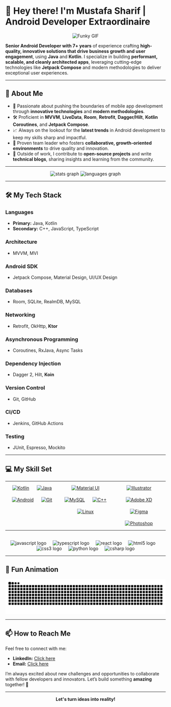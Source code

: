 # 🚀 Hey there! I'm **Mustafa Sharif** | Android Developer Extraordinaire

<p align="center">
  <img src="https://media.giphy.com/media/3o7abAHdYvZdBNnGZq/giphy.gif" alt="Funky GIF" width="200" />
</p>

**Senior Android Developer with 7+ years** of experience crafting **high-quality, innovative solutions that drive business growth and user engagement**, using **Java** and **Kotlin**. I specialize in building **performant, scalable, and cleanly architected apps**, leveraging cutting-edge technologies like **Jetpack Compose** and modern methodologies to deliver exceptional user experiences.

---

## 🌟 About Me

- 🚀 Passionate about pushing the boundaries of mobile app development through **innovative technologies** and **modern methodologies**.
- 🛠️ Proficient in **MVVM**, **LiveData**, **Room**, **Retrofit**, **Dagger/Hilt**, **Kotlin Coroutines**, and **Jetpack Compose**.
- 📈 Always on the lookout for the **latest trends** in Android development to keep my skills sharp and impactful.
- 🤝 Proven team leader who fosters **collaborative, growth-oriented environments** to drive quality and innovation.
- 🌱 Outside of work, I contribute to **open-source projects** and write **technical blogs**, sharing insights and learning from the community.

---

<div align="center">
  <!-- GitHub Stats -->
  <img src="https://github-readme-stats.vercel.app/api?username=BirminghamDeveloper&hide_title=false&hide_rank=false&show_icons=true&include_all_commits=true&count_private=true&disable_animations=false&theme=dracula&locale=en&hide_border=false" height="150" alt="stats graph" />
  <img src="https://github-readme-stats.vercel.app/api/top-langs?username=BirminghamDeveloper&locale=en&hide_title=false&layout=compact&card_width=320&langs_count=5&theme=dracula&hide_border=false" height="150" alt="languages graph" />
</div>

---

## 🛠 My Tech Stack

### **Languages**
- **Primary:** Java, Kotlin
- **Secondary:** C++, JavaScript, TypeScript

### **Architecture**
- MVVM, MVI

### **Android SDK**
- Jetpack Compose, Material Design, UI/UX Design

### **Databases**
- Room, SQLite, RealmDB, MySQL

### **Networking**
- Retrofit, OkHttp, **Ktor**

### **Asynchronous Programming**
- Coroutines, RxJava, Async Tasks

### **Dependency Injection**
- Dagger 2, Hilt, **Koin**

### **Version Control**
- Git, GitHub

### **CI/CD**
- Jenkins, GitHub Actions

### **Testing**
- JUnit, Espresso, Mockito

---

## 💻 My Skill Set

<div align="center">
  <table>
    <tr>
      <td valign="top" width="33%">
        <div align="center">
          <a href="https://kotlinlang.org/" target="_blank"><img style="margin: 10px" src="https://profilinator.rishav.dev/skills-assets/kotlinlang-icon.svg" alt="Kotlin" height="50" /></a>
          <a href="https://www.java.com/" target="_blank"><img style="margin: 10px" src="https://profilinator.rishav.dev/skills-assets/java-original-wordmark.svg" alt="Java" height="50" /></a>
        </div>
        <div align="center">
          <a href="https://www.android.com/intl/en_in/" target="_blank"><img style="margin: 10px" src="https://profilinator.rishav.dev/skills-assets/android-original-wordmark.svg" alt="Android" height="50" /></a>
          <a href="https://github.com/" target="_blank"><img style="margin: 10px" src="https://profilinator.rishav.dev/skills-assets/git-scm-icon.svg" alt="Git" height="50" /></a>
        </div>
      </td>
      <td valign="top" width="33%">
        <div align="center">
          <a href="https://mui.com/" target="_blank"><img style="margin: 10px" src="https://profilinator.rishav.dev/skills-assets/mui.png" alt="Material UI" height="50" /></a>
          <a href="https://www.mysql.com/" target="_blank"><img style="margin: 10px" src="https://profilinator.rishav.dev/skills-assets/mysql-original-wordmark.svg" alt="MySQL" height="50" /></a>
          <a href="https://www.cplusplus.com/" target="_blank"><img style="margin: 10px" src="https://profilinator.rishav.dev/skills-assets/cplusplus-original.svg" alt="C++" height="50" /></a>
          <a href="https://www.linux.org/" target="_blank"><img style="margin: 10px" src="https://profilinator.rishav.dev/skills-assets/linux-original.svg" alt="Linux" height="50" /></a>
        </div>
      </td>
      <td valign="top" width="33%">
        <div align="center">
          <a href="https://www.adobe.com/in/products/illustrator.html" target="_blank"><img style="margin: 10px" src="https://profilinator.rishav.dev/skills-assets/adobe_illustrator-icon.svg" alt="Illustrator" height="50" /></a>
          <a href="https://www.adobe.com/in/products/xd.html" target="_blank"><img style="margin: 10px" src="https://profilinator.rishav.dev/skills-assets/adobexd.png" alt="Adobe XD" height="50" /></a>
          <a href="https://www.figma.com/" target="_blank"><img style="margin: 10px" src="https://profilinator.rishav.dev/skills-assets/figma-icon.svg" alt="Figma" height="50" /></a>
          <a href="https://www.adobe.com/in/products/photoshop.html" target="_blank"><img style="margin: 10px" src="https://profilinator.rishav.dev/skills-assets/photoshop-plain.svg" alt="Photoshop" height="50" /></a>
        </div>
      </td>
    </tr>
  </table>
</div>

<br/>

<div align="center">
  <img src="https://cdn.jsdelivr.net/gh/devicons/devicon/icons/javascript/javascript-original.svg" height="30" alt="javascript logo" />
  <img width="12" />
  <img src="https://cdn.jsdelivr.net/gh/devicons/devicon/icons/typescript/typescript-original.svg" height="30" alt="typescript logo" />
  <img width="12" />
  <img src="https://cdn.jsdelivr.net/gh/devicons/devicon/icons/react/react-original.svg" height="30" alt="react logo" />
  <img width="12" />
  <img src="https://cdn.jsdelivr.net/gh/devicons/devicon/icons/html5/html5-original.svg" height="30" alt="html5 logo" />
  <img width="12" />
  <img src="https://cdn.jsdelivr.net/gh/devicons/devicon/icons/css3/css3-original.svg" height="30" alt="css3 logo" />
  <img width="12" />
  <img src="https://cdn.jsdelivr.net/gh/devicons/devicon/icons/python/python-original.svg" height="30" alt="python logo" />
  <img width="12" />
  <img src="https://cdn.jsdelivr.net/gh/devicons/devicon/icons/csharp/csharp-original.svg" height="30" alt="csharp logo" />
</div>

---

## 🐍 Fun Animation

<p align="center">
  <img src="https://raw.githubusercontent.com/birminghamdeveloper/birminghamdeveloper/output/snake.svg" alt="Snake animation" />
</p>

---

## 📫 How to Reach Me

Feel free to connect with me:

- **LinkedIn:** [Click here](https://www.linkedin.com/in/mustafa7sharif)
- **Email:** [Click here](mailto:m.sharif.uk@gmail.com)

I’m always excited about new challenges and opportunities to collaborate with fellow developers and innovators. Let’s build something **amazing** together! 🚀

---

<p align="center">
  <strong>Let's turn ideas into reality!</strong>
</p>
